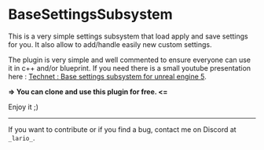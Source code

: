 # BaseSettingsSubsystem

This is a very simple settings subsystem that load apply and save settings for you. It also allow to add/handle easily new custom settings.

The plugin is very simple and well commented to ensure everyone can use it in c++ and/or blueprint.
If you need there is a small youtube presentation here : [Technet : Base settings subsystem for unreal engine 5](https://www.youtube.com/watch?v=RFnHuoM7V5U).

**=> You can clone and use this plugin for free. <=**

Enjoy it ;)
<hr>

If you want to contribute or if you find a bug, contact me on Discord at `_lario_`.


